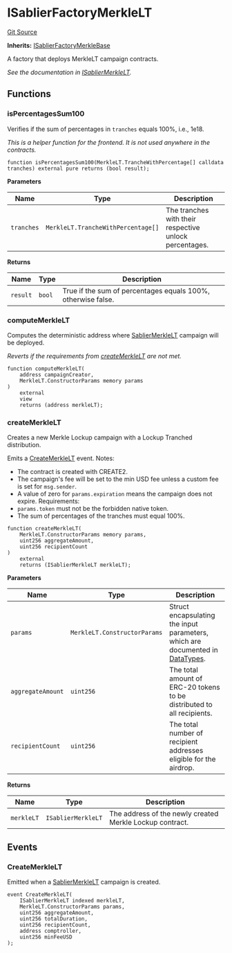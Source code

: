 # ISablierFactoryMerkleLT

[Git Source](https://github.com/sablier-labs/airdrops/blob/077c6b9766ef7693ba9e82a9e001dc0097709c01/src/interfaces/ISablierFactoryMerkleLT.sol)

**Inherits:**
[ISablierFactoryMerkleBase](/docs/reference/airdrops/contracts/interfaces/interface.ISablierFactoryMerkleBase.md)

A factory that deploys MerkleLT campaign contracts.

_See the documentation in
[ISablierMerkleLT](/docs/reference/airdrops/contracts/interfaces/interface.ISablierMerkleLT.md)._

## Functions

### isPercentagesSum100

Verifies if the sum of percentages in `tranches` equals 100%, i.e., 1e18.

_This is a helper function for the frontend. It is not used anywhere in the contracts._

```solidity
function isPercentagesSum100(MerkleLT.TrancheWithPercentage[] calldata tranches) external pure returns (bool result);
```

**Parameters**

| Name       | Type                               | Description                                            |
| ---------- | ---------------------------------- | ------------------------------------------------------ |
| `tranches` | `MerkleLT.TrancheWithPercentage[]` | The tranches with their respective unlock percentages. |

**Returns**

| Name     | Type   | Description                                                  |
| -------- | ------ | ------------------------------------------------------------ |
| `result` | `bool` | True if the sum of percentages equals 100%, otherwise false. |

### computeMerkleLT

Computes the deterministic address where
[SablierMerkleLT](/docs/reference/airdrops/contracts/contract.SablierMerkleLT.md) campaign will be deployed.

_Reverts if the requirements from
[createMerkleLT](/docs/reference/airdrops/contracts/interfaces/interface.ISablierFactoryMerkleLT.md#createmerklelt) are
not met._

```solidity
function computeMerkleLT(
    address campaignCreator,
    MerkleLT.ConstructorParams memory params
)
    external
    view
    returns (address merkleLT);
```

### createMerkleLT

Creates a new Merkle Lockup campaign with a Lockup Tranched distribution.

Emits a
[CreateMerkleLT](/docs/reference/airdrops/contracts/interfaces/interface.ISablierFactoryMerkleLT.md#createmerklelt-1)
event. Notes:

- The contract is created with CREATE2.
- The campaign's fee will be set to the min USD fee unless a custom fee is set for `msg.sender`.
- A value of zero for `params.expiration` means the campaign does not expire. Requirements:
- `params.token` must not be the forbidden native token.
- The sum of percentages of the tranches must equal 100%.

```solidity
function createMerkleLT(
    MerkleLT.ConstructorParams memory params,
    uint256 aggregateAmount,
    uint256 recipientCount
)
    external
    returns (ISablierMerkleLT merkleLT);
```

**Parameters**

| Name              | Type                         | Description                                                                                                                                   |
| ----------------- | ---------------------------- | --------------------------------------------------------------------------------------------------------------------------------------------- |
| `params`          | `MerkleLT.ConstructorParams` | Struct encapsulating the input parameters, which are documented in [DataTypes](/docs/reference/airdrops/contracts/types/library.MerkleLT.md). |
| `aggregateAmount` | `uint256`                    | The total amount of ERC-20 tokens to be distributed to all recipients.                                                                        |
| `recipientCount`  | `uint256`                    | The total number of recipient addresses eligible for the airdrop.                                                                             |

**Returns**

| Name       | Type               | Description                                              |
| ---------- | ------------------ | -------------------------------------------------------- |
| `merkleLT` | `ISablierMerkleLT` | The address of the newly created Merkle Lockup contract. |

## Events

### CreateMerkleLT

Emitted when a [SablierMerkleLT](/docs/reference/airdrops/contracts/contract.SablierMerkleLT.md) campaign is created.

```solidity
event CreateMerkleLT(
    ISablierMerkleLT indexed merkleLT,
    MerkleLT.ConstructorParams params,
    uint256 aggregateAmount,
    uint256 totalDuration,
    uint256 recipientCount,
    address comptroller,
    uint256 minFeeUSD
);
```
